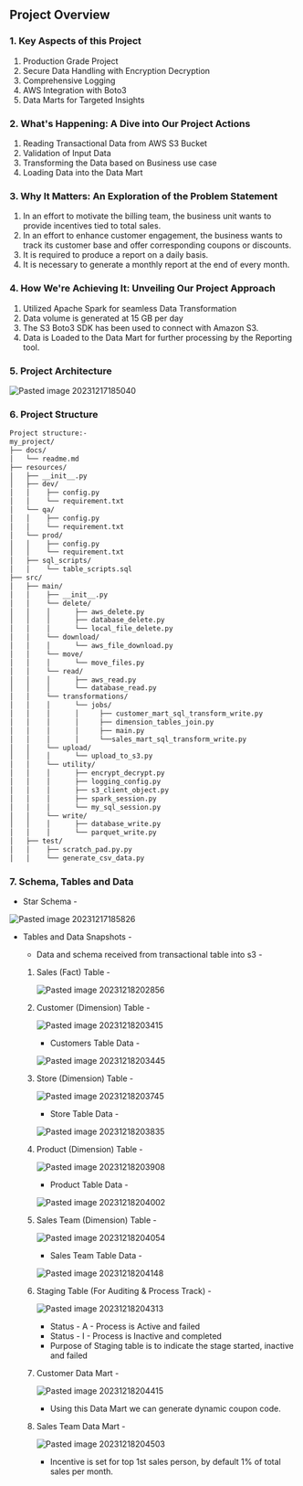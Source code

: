 ## Project Overview

### 1. Key Aspects of this Project
1. Production Grade Project
2. Secure Data Handling with Encryption Decryption
3. Comprehensive Logging
4. AWS Integration with Boto3
5. Data Marts for Targeted Insights

### 2. What's Happening: A Dive into Our Project Actions
1. Reading Transactional Data from AWS S3 Bucket
2. Validation of Input Data
3. Transforming the Data based on Business use case
4. Loading Data into the Data Mart

### 3. Why It Matters: An Exploration of the Problem Statement
1. In an effort to motivate the billing team, the business unit wants to provide incentives tied to total sales.
2. In an effort to enhance customer engagement, the business wants to track its customer base and offer corresponding coupons or discounts.
3. It is required to produce a report on a daily basis.
4. It is necessary to generate a monthly report at the end of every month.

### 4. How We're Achieving It: Unveiling Our Project Approach
1. Utilized Apache Spark for seamless Data Transformation
2. Data volume is generated at 15 GB per day
3. The S3 Boto3 SDK has been used to connect with Amazon S3.
4. Data is Loaded to the Data Mart for further processing by the Reporting tool.

### 5. Project Architecture
  
![Pasted image 20231217185040](https://github.com/GaneshHonrao/DE-Project-ETL-Data-Pipeline-for-Retail-Industry/assets/144705832/a197ad7d-19b8-4498-9129-344b94ff1741)

### 6. Project Structure
```md
Project structure:-
my_project/
├── docs/
│   └── readme.md
├── resources/
│   ├── __init__.py
│   ├── dev/
│   │    ├── config.py
│   │    └── requirement.txt
│   └── qa/
│   │    ├── config.py
│   │    └── requirement.txt
│   └── prod/
│   │    ├── config.py
│   │    └── requirement.txt
│   ├── sql_scripts/
│   │    └── table_scripts.sql
├── src/
│   ├── main/
│   │    ├── __init__.py
│   │    └── delete/
│   │    │      ├── aws_delete.py
│   │    │      ├── database_delete.py
│   │    │      └── local_file_delete.py
│   │    └── download/
│   │    │      └── aws_file_download.py
│   │    └── move/
│   │    │      └── move_files.py
│   │    └── read/
│   │    │      ├── aws_read.py
│   │    │      └── database_read.py
│   │    └── transformations/
│   │    │      └── jobs/
│   │    │      │     ├── customer_mart_sql_transform_write.py
│   │    │      │     ├── dimension_tables_join.py
│   │    │      │     ├── main.py
│   │    │      │     └──sales_mart_sql_transform_write.py
│   │    └── upload/
│   │    │      └── upload_to_s3.py
│   │    └── utility/
│   │    │      ├── encrypt_decrypt.py
│   │    │      ├── logging_config.py
│   │    │      ├── s3_client_object.py
│   │    │      ├── spark_session.py
│   │    │      └── my_sql_session.py
│   │    └── write/
│   │    │      ├── database_write.py
│   │    │      └── parquet_write.py
│   ├── test/
│   │    ├── scratch_pad.py.py
│   │    └── generate_csv_data.py
```

### 7. Schema, Tables and Data
- Star Schema -
  
![Pasted image 20231217185826](https://github.com/GaneshHonrao/DE-Project-ETL-Data-Pipeline-for-Retail-Industry/assets/144705832/11d6afab-6211-4ae0-b86e-eb57656ab933)

- Tables and Data Snapshots -
	- Data and schema received from transactional table into s3 -

   1. Sales (Fact) Table -
	  		
	  ![Pasted image 20231218202856](https://github.com/GaneshHonrao/DE-Project-ETL-Data-Pipeline-for-Retail-Industry/assets/144705832/b8a0d5e7-73fd-4354-8994-de34289a6ec1)
			

  2. Customer (Dimension) Table -		
	  
	  ![Pasted image 20231218203415](https://github.com/GaneshHonrao/DE-Project-ETL-Data-Pipeline-for-Retail-Industry/assets/144705832/d35b1e18-c67e-4afc-b42a-3aac845cd2ff)
	
		- Customers Table Data -		
	  
	  ![Pasted image 20231218203445](https://github.com/GaneshHonrao/DE-Project-ETL-Data-Pipeline-for-Retail-Industry/assets/144705832/0a7031bc-64c8-4a5e-98e6-edd292e2a834)
			
		
  3. Store (Dimension) Table -		
	  
	  ![Pasted image 20231218203745](https://github.com/GaneshHonrao/DE-Project-ETL-Data-Pipeline-for-Retail-Industry/assets/144705832/71761c4b-50b0-43bb-923c-ebdab8817803)
	
		- Store Table Data -		
	  
	  ![Pasted image 20231218203835](https://github.com/GaneshHonrao/DE-Project-ETL-Data-Pipeline-for-Retail-Industry/assets/144705832/c3de9f36-bd9a-4cd6-8127-8ac4bde5700a)
			
		
  4. Product (Dimension) Table -		
	  
	  ![Pasted image 20231218203908](https://github.com/GaneshHonrao/DE-Project-ETL-Data-Pipeline-for-Retail-Industry/assets/144705832/160ce636-b3d4-4ff9-9dbd-d218fd9a67bf)
	
		- Product Table Data -		
	  
	  ![Pasted image 20231218204002](https://github.com/GaneshHonrao/DE-Project-ETL-Data-Pipeline-for-Retail-Industry/assets/144705832/44347469-11bb-41ab-96f3-5a46c3b03964)
			
		
  5. Sales Team (Dimension) Table -		
	  
	  ![Pasted image 20231218204054](https://github.com/GaneshHonrao/DE-Project-ETL-Data-Pipeline-for-Retail-Industry/assets/144705832/7fe31486-9ae8-4b6e-b839-b3e74f5d0d69)
	
		- Sales Team Table Data -		
	  
	  ![Pasted image 20231218204148](https://github.com/GaneshHonrao/DE-Project-ETL-Data-Pipeline-for-Retail-Industry/assets/144705832/538163c5-ae80-453e-8748-269a73a984f5)
			

   6. Staging Table (For Auditing & Process Track) -		
	  
	  ![Pasted image 20231218204313](https://github.com/GaneshHonrao/DE-Project-ETL-Data-Pipeline-for-Retail-Industry/assets/144705832/efcf49d0-9a9e-47a1-ab68-79179035a4b8)
	
		- Status - A - Process is Active and failed
		- Status - I - Process is Inactive and completed
		- Purpose of Staging table is to indicate the stage started, inactive and failed
			
		
  7. Customer Data Mart -
	  
	  ![Pasted image 20231218204415](https://github.com/GaneshHonrao/DE-Project-ETL-Data-Pipeline-for-Retail-Industry/assets/144705832/0ad2171b-759e-4544-9615-2af4296b38c0)
	
		- Using this Data Mart we can generate dynamic coupon code.

 
		
  8. Sales Team Data Mart -		
	  
	  ![Pasted image 20231218204503](https://github.com/GaneshHonrao/DE-Project-ETL-Data-Pipeline-for-Retail-Industry/assets/144705832/3808c80b-1d8d-4268-bf77-80e61401f5ec)
		- Incentive is set for top 1st sales person, by default 1% of total sales per month.
